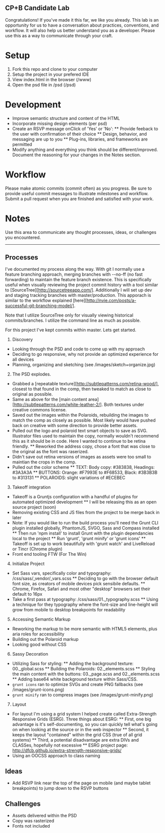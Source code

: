 ## CP+B Candidate Lab

Congratulations! If you've made it this far, we like you already.
This lab is an opportunity for us to have a conversation about practices, conventions, and workflow.
It will also help us better understand you as a developer. 
Please use this as a way to communicate through your craft.


# Setup

1. Fork this repo and clone to your computer
2. Setup the project in your prefered IDE
3. View index.html in the browser (/www)
4. Open the psd file in /psd (/psd)


# Development

* Improve semantic structure and content of the HTML
* Incorporate missing design elements (per psd)
* Create an RSVP message onClick of 'Yes' or 'No':
  ** Provide feeback to the user with confirmation of their choice
  ** Design, behavior, and messaging are up to you
  ** Plug-ins, libraries, and frameworks are permitted
* Modify anything and everything you think should be different/improved. Document the reasoning for your changes in the Notes section.


# Workflow

Please make atomic commits (commit often) as you progress. 
Be sure to provide useful commit messages to illustrate milestones and workflow.
Submit a pull request when you are finished and satisfied with your work.

# Notes

Use this area to communicate any thought processes, ideas, or challenges you encountered.

***

## Processes

I've documented my process along the way. With git I normally use a feature branching approach, merging branches with --no-ff (no fast forwarding) to maintain the feature branch existence. This is specifically useful when visually reviewing the project commit history with a tool similar to [SourceTree][http://sourcetreeapp.com/]. Additionally I will set up dev and staging tracking branches with master/production. This apporach is similar to the workflow explained [here][http://nvie.com/posts/a-successful-git-branching-model/].

Note that I utilize SourceTree only for visually viewing historical commits/branches. I utilize the command line as much as possible.

For this project I've kept commits within master. Lets get started.

1. Discovery
  * Looking through the PSD and code to come up with my approach
  * Deciding to go responsive, why not provide an optimized experience for all devices
  * Planning, organizing and sketching (see /images/sketch+organize.jpg)
2. The PSD explodes.
  * Grabbed a [repeatable texture][http://subtlepatterns.com/retina-wood/], closest to that found in the comp, then tweaked to match as close to original as possible.
  * Same as above for the [main content area][http://subtlepatterns.com/white-leather-2/]. Both textures under creative commons license.
  * Saved out the images within the Polaroids, rebuilding the images to match the comp as closely as possible. Most likely would have pushed back on creative with some direction to provide better assets.
  * Pulled out the logo and polaroid text smart objects to save as SVG. Illustrator files used to maintain the copy, normally wouldn't recommend this as it should be in code. Here I wanted to continue to be retina friendly.
    ** Reworked the address copy, chose a font that was close to the original as the font was raserized.
  * Didn't save out retina versions of images as assets were too small to maintian the crops in the comp.
  * Pulled out the color scheme
    ** TEXT: Body copy: #383838, Headings: #3A3A3A
    ** BUTTONS: Orange: #F7993E to #F68533, Black: #3B3B3B to #313131
    ** POLAROIDS: slight variations of #ECEBEC
3. Takeoff integration
  * Takeoff is a Gruntjs configuration with a handful of plugins for automated optimized development
    ** I will be releasing this as an open source project (soon)
  * Removing existing CSS and JS files from the project to be merge back in later
  * Note: If you would like to run the build process you'll need the Grunt CLI plugin installed globally, PhantomJS, SVGO, Sass and Compass installed
    ** Then run 'npm install' to install Grunt with the plugin dependancies local to the project
    ** Run 'grunt', 'grunt minify' or 'grunt icons'
    ** Takeoff is set up to work beautifully with 'grunt watch' and LiveReload or Tincr (Chrome plugin)
  * Front end tooling FTW (For The Win)
4. Initialize Project
  * Set Sass vars, specifically color and typography: /css/sass/_vendor/_vars.scss
    ** Deciding to go with the browser default font size, as creators of mobile devices pick sensibile defaults.
    ** Chrome, Firefox, Safari and most other "desktop" browsers set their default to 16px
  * Take a first pass at typography: /css/sass/01._typography.scss
    ** Using a technique for they typography where the font-size and line-height will grow from mobile to desktop breakpoints for readability 
5. Accessing Semantic Markup
  * Reworking the markup to be more semantic with HTML5 elements, plus aria roles for accessibility
  * Building out the Polaroid markup
  * Looking good without CSS
6. Sassy Decoration
  * Utilizing Sass for styling:
    ** Adding the background texture: 00._global.scss
    ** Building the Polaroids: 02._elements.scss
    ** Styling the main content with the buttons: 03._page.scss and 02._elements.scss
    ** Adding base64 white background texture within Sass/CSS.
  * `grunt icons` ran to optimize SVGs and create PNG fallbacks (see /images/grunt-icons.png)
  * `grunt minify` ran to compress images (see /images/grunt-minify.png)
7. Layout
  * For layout I'm using a grid system I helped create called Extra-Strength Responsive Grids (ESRG). Three things about ESRG:
    ** First, one big advantage is it's self-documenting, so you can quickly tell what's going on when looking at the source or in the web inspector
    ** Second, it keeps the layout "contained" within the grid CSS (true of all grid systems)
    ** Third, a potential disadvantage are extra DIVs and CLASSes, hopefully not excessive
    ** ESRG project page: http://dfcb.github.io/extra-strength-responsive-grids/
  * Using an OOCSS approach to class naming

## Ideas

* Add RSVP link near the top of the page on mobile (and maybe tablet breakpoints) to jump down to the RSVP buttons

## Challenges

* Assets delivered within the PSD
* Copy was rasterized
* Fonts not included

